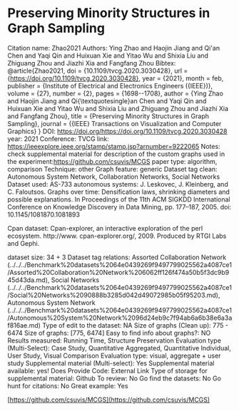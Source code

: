 # Preserving Minority Structures in Graph Sampling

Citation name: Zhao2021
Authors: Ying Zhao and Haojin Jiang and Qi'an Chen and Yaqi Qin and Huixuan Xie and Yitao Wu and Shixia Liu and Zhiguang Zhou and Jiazhi Xia and Fangfang Zhou
Bibtex: @article{Zhao2021,
doi = {10.1109/tvcg.2020.3030428},
url = {https://doi.org/10.1109/tvcg.2020.3030428},
year = {2021},
month = feb,
publisher = {Institute of Electrical and Electronics Engineers ({IEEE})},
volume = {27},
number = {2},
pages = {1698--1708},
author = {Ying Zhao and Haojin Jiang and Qi{\textquotesingle}an Chen and Yaqi Qin and Huixuan Xie and Yitao Wu and Shixia Liu and Zhiguang Zhou and Jiazhi Xia and Fangfang Zhou},
title = {Preserving Minority Structures in Graph Sampling},
journal = {{IEEE} Transactions on Visualization and Computer Graphics}
}
DOI: https://doi.org/https://doi.org/10.1109/tvcg.2020.3030428
year: 2021
Conference: TVCG
link: https://ieeexplore.ieee.org/stamp/stamp.jsp?arnumber=9222065
Notes: check supplemental material for description of the custom graphs used in the experiment:https://github.com/csuvis/MCGS
paper type: algorithm, comparison
Technique: other
Graph feature: generic
Dataset tag clean: Autonomous System Network, Collaboration Networks, Social Networks
Dataset used: AS-733 autonomous systems: J. Leskovec, J. Kleinberg, and C. Faloutsos. Graphs over time: Densification
laws, shrinking diameters and possible explanations. In Proceedings of the
11th ACM SIGKDD International Conference on Knowledge Discovery in
Data Mining, pp. 177–187, 2005. doi: 10.1145/1081870.1081893

Cpan dataset: Cpan-explorer, an interactive exploration of the perl ecosystem. http://www.
cpan-explorer.org/, 2009. Produced by RTGI Labs and Gephi.


dataset size: 34 + 3
Dataset tag relations: Assorted Collaboration Network (../../../Benchmark%20datasets%2064e0439269f9497799025562a4087ce1/Assorted%20Collaboration%20Network%206062ff126f474a50b5f3dc9b945d43da.md), Social Networks (../../../Benchmark%20datasets%2064e0439269f9497799025562a4087ce1/Social%20Networks%2090888b3285d042d49072985b05f95203.md), Autonomous System Network (../../../Benchmark%20datasets%2064e0439269f9497799025562a4087ce1/Autonomous%20System%20Network%2096d24eb9c7f94ab6a6b38e6a3af816ae.md)
Type of edit to the dataset: NA
Size of graphs (Clean up): 775 - 6474
Size of graphs: [775, 6474]
Easy to find info about graphs?: NO
Results measured: Running Time, Structure Preservation
Evaluation type (Multi-Select): Case Study, Quantitative Aggregated, Quantitative Individual, User Study, Visual Comparison
Evaluation type: visual, aggregate + user study
Supplemental material (Multi-select): Yes
Supplemental material available: yes!
Does Provide Code: External Link
Type of storage for supplemental material: Github
To review: No
Go find the datasets: No
Go hunt for citations: No
Great example: Yes

[https://github.com/csuvis/MCGS](https://github.com/csuvis/MCGS)